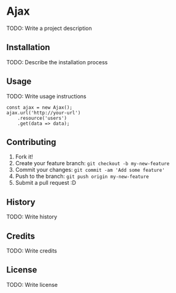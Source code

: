 # Ajax

TODO: Write a project description

## Installation

TODO: Describe the installation process

## Usage

TODO: Write usage instructions

```
const ajax = new Ajax();
ajax.url('http://your-url')
	.resource('users')
	.get(data => data);
```

## Contributing

1. Fork it!
2. Create your feature branch: `git checkout -b my-new-feature`
3. Commit your changes: `git commit -am 'Add some feature'`
4. Push to the branch: `git push origin my-new-feature`
5. Submit a pull request :D

## History

TODO: Write history

## Credits

TODO: Write credits

## License

TODO: Write license
